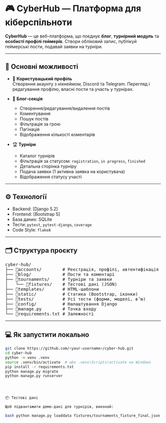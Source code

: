 # 🎮 CyberHub — Платформа для кіберспільноти

**CyberHub** — це веб-платформа, що поєднує **блог**, **турнірний модуль** та **особисті профілі геймерів**. Створи обліковий запис, публікуй геймерські пости, подавай заявки на турніри.

---

## 🚀 Основні можливості

- 👤 **Користувацький профіль**  
  Створення акаунту з нікнеймом, Discord та Telegram. Перегляд і редагування профілю, власні пости та участь у турнірах.

- 📝 **Блог-секція**  
  - Створення/редагування/видалення постів  
  - Коментування  
  - Пошук постів  
  - Фільтрація за грою  
  - Пагінація  
  - Відображення кількості коментарів  

- 🏆 **Турніри**  
  - Каталог турнірів  
  - Фільтрація за статусом: `registration`, `in progress`, `finished`  
  - Детальна сторінка турніру  
  - Подача заявки (1 активна заявка на користувача)  
  - Відображення статусу участі  

---

## ⚙️ Технології

- Backend: [Django 5.2]
- Frontend: [Bootstrap 5]
- База даних: SQLite
- Тести: `pytest`, `pytest-django`, `coverage`
- Code Style: `flake8`

---

## 🗂 Структура проєкту

<pre>
cyber-hub/
├── 📂accounts/        # Реєстрація, профілі, автентифікація
├── 📂blog/            # Пости та коментарі
├── 📂tournaments/     # Турніри та заявки
│   └── 📂fixtures/    # Тестові дані (JSON)
├── 📂templates/       # HTML-шаблони
├── 📂static/          # Статика (Bootstrap, іконки)
├── 📂tests/           # Усі тести (форми, моделі, вʼю)
├── 📂config/          # Налаштування Django
├── 📄manage.py        # Точка входу
└── 📄requirements.txt # Залежності
</pre>

---

## 💻 Як запустити локально

```bash
git clone https://github.com/<your-username>/cyber-hub.git
cd cyber-hub
python -m venv .venv
source .venv/bin/activate  # або .venv\Scripts\activate на Windows
pip install -r requirements.txt
python manage.py migrate
python manage.py runserver




📦 Тестові дані

Щоб підвантажити демо-дані для турнірів, виконай:

bash python manage.py loaddata fixtures/tournaments_fixture_final.json
